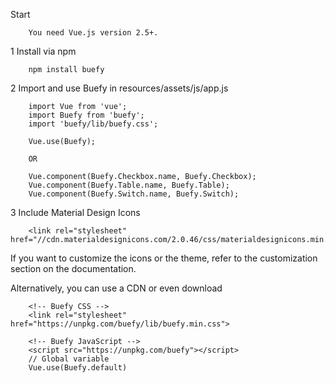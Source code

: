 Start
	
		You need Vue.js version 2.5+.

1 Install via npm
		
		npm install buefy

2 Import and use Buefy in resources/assets/js/app.js

		import Vue from 'vue';
		import Buefy from 'buefy';
		import 'buefy/lib/buefy.css';

		Vue.use(Buefy);

		OR

		Vue.component(Buefy.Checkbox.name, Buefy.Checkbox);
		Vue.component(Buefy.Table.name, Buefy.Table);
		Vue.component(Buefy.Switch.name, Buefy.Switch);

3 Include Material Design Icons

		<link rel="stylesheet" href="//cdn.materialdesignicons.com/2.0.46/css/materialdesignicons.min.css">
		
If you want to customize the icons or the theme, refer to the customization section on the documentation.

Alternatively, you can use a CDN or even download

		<!-- Buefy CSS -->
		<link rel="stylesheet" href="https://unpkg.com/buefy/lib/buefy.min.css">

		<!-- Buefy JavaScript -->
		<script src="https://unpkg.com/buefy"></script>
		// Global variable
		Vue.use(Buefy.default)
